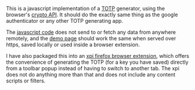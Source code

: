 <p>This is a javascript implementation of a <a href=https://www.rfc-editor.org/rfc/rfc6238>TOTP</a> generator,
using the browser's <a href=https://developer.mozilla.org/en-US/docs/Web/API/SubtleCrypto>crypto API</a>.
It should do the exactly same thing as the google authenticator or any other TOTP generating app.

<p>The <a href=totp.js>javascript code</a> does not send to or fetch any data from anywhere
remotely, and the <a href=https://turistu.github.io/totp.html>demo page</a> should
work the same when served over https, saved locally or used inside a browser
extension.

<p>I have also packaged this into an <a href=https://addons.mozilla.org/en-US/firefox/addon/totp/>xpi firefox browser extension</a>, which offers the
convenience of generating the TOTP (for a key you have saved) directly from
a toolbar popup instead of having to switch to another tab. The xpi does not
do anything more than that and does not include any content
scripts or filters.
